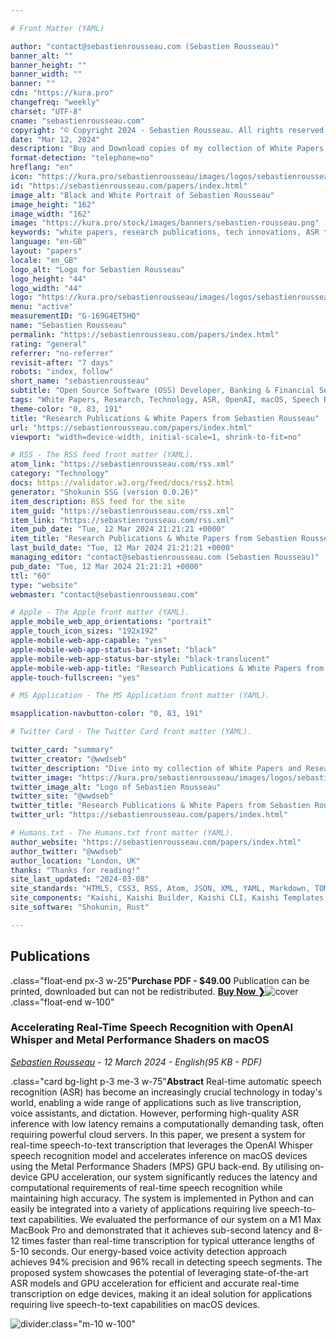 ```yaml
---

# Front Matter (YAML)

author: "contact@sebastienrousseau.com (Sebastien Rousseau)"
banner_alt: ""
banner_height: ""
banner_width: ""
banner: ""
cdn: "https://kura.pro"
changefreq: "weekly"
charset: "UTF-8"
cname: "sebastienrousseau.com"
copyright: "© Copyright 2024 - Sebastien Rousseau. All rights reserved."
date: "Mar 12, 2024"
description: "Buy and Download copies of my collection of White Papers and Research Publications on Artificial Intelligence (AI), Quantum Cryptography, and more."
format-detection: "telephone=no"
hreflang: "en"
icon: "https://kura.pro/sebastienrousseau/images/logos/sebastienrousseau.svg"
id: "https://sebastienrousseau.com/papers/index.html"
image_alt: "Black and White Portrait of Sebastien Rousseau"
image_height: "162"
image_width: "162"
image: "https://kura.pro/stock/images/banners/sebastien-rousseau.png"
keywords: "white papers, research publications, tech innovations, ASR technology, OpenAI Whisper, macOS, Metal Performance Shaders, speech recognition, GPU acceleration, edge computing"
language: "en-GB"
layout: "papers"
locale: "en_GB"
logo_alt: "Logo for Sebastien Rousseau"
logo_height: "44"
logo_width: "44"
logo: "https://kura.pro/sebastienrousseau/images/logos/sebastienrousseau.webp"
menu: "active"
measurementID: "G-169G4ET5HQ"
name: "Sebastien Rousseau"
permalink: "https://sebastienrousseau.com/papers/index.html"
rating: "general"
referrer: "no-referrer"
revisit-after: "7 days"
robots: "index, follow"
short_name: "sebastienrousseau"
subtitle: "Open Source Software (OSS) Developer, Banking & Financial Service Professional"
tags: "White Papers, Research, Technology, ASR, OpenAI, macOS, Speech Recognition, GPU, Acceleration, Publications"
theme-color: "0, 83, 191"
title: "Research Publications & White Papers from Sebastien Rousseau"
url: "https://sebastienrousseau.com/papers/index.html"
viewport: "width=device-width, initial-scale=1, shrink-to-fit=no"

# RSS - The RSS feed front matter (YAML).
atom_link: "https://sebastienrousseau.com/rss.xml"
category: "Technology"
docs: https://validator.w3.org/feed/docs/rss2.html
generator: "Shokunin SSG (version 0.0.26)"
item_description: RSS feed for the site
item_guid: "https://sebastienrousseau.com/rss.xml"
item_link: "https://sebastienrousseau.com/rss.xml"
item_pub_date: "Tue, 12 Mar 2024 21:21:21 +0000"
item_title: "Research Publications & White Papers from Sebastien Rousseau"
last_build_date: "Tue, 12 Mar 2024 21:21:21 +0000"
managing_editor: "contact@sebastienrousseau.com (Sebastien Rousseau)"
pub_date: "Tue, 12 Mar 2024 21:21:21 +0000"
ttl: "60"
type: "website"
webmaster: "contact@sebastienrousseau.com"

# Apple - The Apple front matter (YAML).
apple_mobile_web_app_orientations: "portrait"
apple_touch_icon_sizes: "192x192"
apple-mobile-web-app-capable: "yes"
apple-mobile-web-app-status-bar-inset: "black"
apple-mobile-web-app-status-bar-style: "black-translucent"
apple-mobile-web-app-title: "Research Publications & White Papers from Sebastien Rousseau"
apple-touch-fullscreen: "yes"

# MS Application - The MS Application front matter (YAML).

msapplication-navbutton-color: "0, 83, 191"

# Twitter Card - The Twitter Card front matter (YAML).

twitter_card: "summary"
twitter_creator: "@wwdseb"
twitter_description: "Dive into my collection of White Papers and Research Publications on tech innovations, including ASR enhancements with OpenAI Whisper on macOS."
twitter_image: "https://kura.pro/sebastienrousseau/images/logos/sebastienrousseau.png"
twitter_image_alt: "Logo of Sebastien Rousseau"
twitter_site: "@wwdseb"
twitter_title: "Research Publications & White Papers from Sebastien Rousseau"
twitter_url: "https://sebastienrousseau.com/papers/index.html"

# Humans.txt - The Humans.txt front matter (YAML).
author_website: "https://sebastienrousseau.com/papers/index.html"
author_twitter: "@wwdseb"
author_location: "London, UK"
thanks: "Thanks for reading!"
site_last_updated: "2024-03-08"
site_standards: "HTML5, CSS3, RSS, Atom, JSON, XML, YAML, Markdown, TOML"
site_components: "Kaishi, Kaishi Builder, Kaishi CLI, Kaishi Templates, Kaishi Themes"
site_software: "Shokunin, Rust"

---
```


## Publications

.class=\"float-end px-3 w-25\"**Purchase PDF - $49.00**
Publication can be printed, downloaded but can not be redistributed.
[**Buy Now ❯**][01]![cover][cover].class=\"float-end w-100\"

### Accelerating Real-Time Speech Recognition with OpenAI Whisper and Metal Performance Shaders on macOS

*[Sebastien Rousseau][00] - 12 March 2024 - English(95 KB - PDF)*

.class=\"card bg-light p-3 me-3 w-75\"**Abstract**
Real-time automatic speech recognition (ASR) has become an increasingly crucial technology in today's world, enabling a wide range of applications such as live transcription, voice assistants, and dictation. However, performing high-quality ASR inference with low latency remains a computationally demanding task, often requiring powerful cloud servers. In this paper, we present a system for real-time speech-to-text transcription that leverages the OpenAI Whisper speech recognition model and accelerates inference on macOS devices using the Metal Performance Shaders (MPS) GPU back-end. By utilising on-device GPU acceleration, our system significantly reduces the latency and computational requirements of real-time speech recognition while maintaining high accuracy. The system is implemented in Python and can easily be integrated into a variety of applications requiring live speech-to-text capabilities. We evaluated the performance of our system on a M1 Max MacBook Pro and demonstrated that it achieves sub-second latency and 8-12 times faster than real-time transcription for typical utterance lengths of 5-10 seconds. Our energy-based voice activity detection approach achieves 94% precision and 96% recall in detecting speech segments. The proposed system showcases the potential of leveraging state-of-the-art ASR models and GPU acceleration for efficient and accurate real-time transcription on edge devices, making it an ideal solution for applications requiring live speech-to-text capabilities on macOS devices.

![divider][divider].class=\"m-10 w-100\"

[00]: /about/index.html "About Sebastien Rousseau, Banking & Financial Service Professional"
[01]: https://www.paypal.com/ncp/payment/5T6L9WBXHNZUU "Buy Now - Accelerating Real-Time Speech Recognition with OpenAI Whisper and Metal Performance Shaders on macOS"

[divider]: https://kura.pro/common/images/elements/divider.svg "Divider"
[cover]: https://kura.pro/common/images/elements/publication.webp "Publication Cover"

